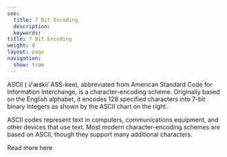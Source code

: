 ```yaml
---
seo:
  title: 7 Bit Encoding
  description:
  keywords:
title: 7 Bit Encoding
weight: 0
layout: page
navigation:
  show: true
---
```


ASCII ( i/ˈæski/ ASS-kee), abbreviated from American Standard Code for Information Interchange, is a character-encoding
scheme. Originally based on the English alphabet, it encodes 128 specified characters into 7-bit binary integers as shown
by the ASCII chart on the right.

ASCII codes represent text in computers, communications equipment, and other devices that use text. Most modern
character-encoding schemes are based on ASCII, though they support many additional characters.

Read more here
